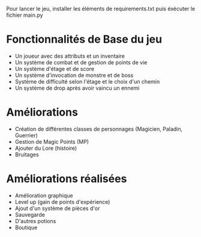 Pour lancer le jeu, installer les éléments de requirements.txt puis éxécuter le fichier main.py

# Fonctionnalités de Base du jeu

* Un joueur avec des attributs et un inventaire
* Un système de combat et de gestion de points de vie
* Un système d'étage et de score
* Un système d'invocation de monstre et de boss
* Système de difficulté selon l'étage et le choix d'un chemin
* Un système de drop après avoir vaincu un ennemi

# Améliorations

* Création de différentes classes de personnages (Magicien, Paladin, Guerrier)
* Gestion de Magic Points (MP)
* Ajouter du Lore (histoire)
* Bruitages

# Améliorations réalisées

* Amélioration graphique
* Level up (gain de points d'expérience)
* Ajout d'un système de pièces d'or 
* Sauvegarde
* D'autres potions
* Boutique